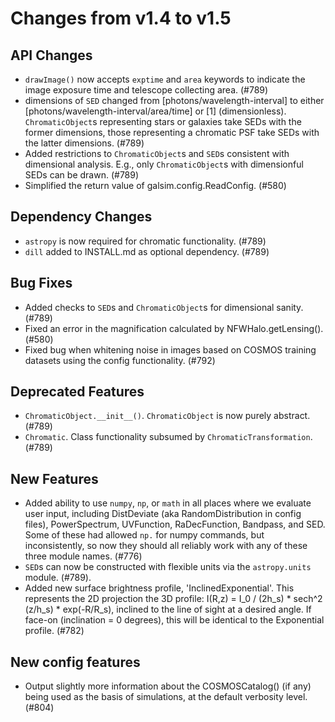 Changes from v1.4 to v1.5
=========================

API Changes
-----------

- `drawImage()` now accepts `exptime` and `area` keywords to indicate the image
  exposure time and telescope collecting area. (#789)
- dimensions of `SED` changed from [photons/wavelength-interval] to either
  [photons/wavelength-interval/area/time] or [1] (dimensionless).  
  `ChromaticObject`s representing stars or galaxies take SEDs with the former
  dimensions, those representing a chromatic PSF take SEDs with the latter
  dimensions. (#789)
- Added restrictions to `ChromaticObject`s and `SED`s consistent with
  dimensional analysis.  E.g., only `ChromaticObject`s with dimensionful SEDs
  can be drawn. (#789)
- Simplified the return value of galsim.config.ReadConfig. (#580)


Dependency Changes
------------------
- `astropy` is now required for chromatic functionality. (#789)
- `dill` added to INSTALL.md as optional dependency. (#789)


Bug Fixes
---------

- Added checks to `SED`s and `ChromaticObject`s for dimensional sanity. (#789)
- Fixed an error in the magnification calculated by NFWHalo.getLensing(). (#580)
- Fixed bug when whitening noise in images based on COSMOS training datasets
  using the config functionality. (#792)

Deprecated Features
-------------------

- `ChromaticObject.__init__()`.  `ChromaticObject` is now purely abstract.
  (#789)
- `Chromatic`.  Class functionality subsumed by `ChromaticTransformation`.
  (#789)


New Features
------------

- Added ability to use `numpy`, `np`, or `math` in all places where we evaluate
  user input, including DistDeviate (aka RandomDistribution in config files),
  PowerSpectrum, UVFunction, RaDecFunction, Bandpass, and SED.  Some of these
  had allowed `np.` for numpy commands, but inconsistently, so now they should
  all reliably work with any of these three module names. (#776)
- `SED`s can now be constructed with flexible units via the `astropy.units`
  module. (#789).
- Added new surface brightness profile, 'InclinedExponential'. This represents
  the 2D projection the 3D profile:
      I(R,z) = I_0 / (2h_s) * sech^2 (z/h_s) * exp(-R/R_s),
  inclined to the line of sight at a desired angle. If face-on (inclination =
  0 degrees), this will be identical to the Exponential profile.  (#782)


New config features
-------------------

- Output slightly more information about the COSMOSCatalog() (if any) being used
  as the basis of simulations, at the default verbosity level. (#804)
